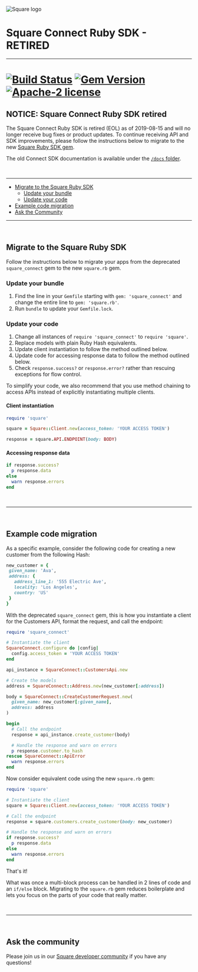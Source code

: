 ![Square logo]

# Square Connect Ruby SDK - RETIRED

---

[![Build Status](https://travis-ci.org/square/connect-ruby-sdk.svg?branch=master)](https://travis-ci.org/square/connect-ruby-sdk)
[![Gem Version](https://badge.fury.io/rb/square_connect.svg)](https://badge.fury.io/rb/square_connect)
[![Apache-2 license](https://img.shields.io/badge/license-Apache2-brightgreen.svg)](https://www.apache.org/licenses/LICENSE-2.0)
==================

## NOTICE: Square Connect Ruby SDK retired

The Square Connect Ruby SDK is retired (EOL) as of 2019-08-15 and will no longer
receive bug fixes or product updates. To continue receiving API and SDK
improvements, please follow the instructions below to migrate to the new
[Square Ruby SDK gem].


The old Connect SDK documentation is available under the
[`/docs` folder](./docs/README.md).

<br/>

---

* [Migrate to the Square Ruby SDK](#migrate-to-the-square-ruby-sdk)
  * [Update your bundle](#update-your-bundle)
  * [Update your code](#update-your-code)
* [Example code migration](#example-code-migration)
* [Ask the Community](#ask-the-community)

---

<br/>

## Migrate to the Square Ruby SDK

Follow the instructions below to migrate your apps from the deprecated
`square_connect` gem to the new `square.rb` gem.

### Update your bundle

1. Find the line in your `Gemfile` starting with `gem: 'square_connect'` and
   change the entire line to `gem: 'square.rb'`.
1. Run `bundle` to update your `Gemfile.lock`.

### Update your code

1. Change all instances of `require 'square_connect'` to `require 'square'`.
1. Replace models with plain Ruby Hash equivalents.
1. Update client instantiation to follow the method outlined below.
1. Update code for accessing response data to follow the method outlined below.
1. Check `response.success?` or `response.error?` rather than rescuing
   exceptions for flow control.

To simplify your code, we also recommend that you use method chaining to access
APIs instead of explicitly instantiating multiple clients.

#### Client instantiation

```ruby
require 'square'

square = Square::Client.new(access_token: 'YOUR ACCESS TOKEN')

response = square.API.ENDPOINT(body: BODY)
```

#### Accessing response data

```ruby
if response.success?
  p response.data
else
  warn response.errors
end
```

<br/>

---

<br/>

## Example code migration

As a specific example, consider the following code for creating a new customer
from the following Hash:

```ruby
new_customer = {
 given_name: 'Ava',
 address: {
   address_line_1: '555 Electric Ave',
   locality: 'Los Angeles',
   country: 'US'
 }
}
```

With the deprecated `square_connect` gem, this is how you instantiate a client
for the Customers API, format the request, and call the endpoint:

```ruby
require 'square_connect'

# Instantiate the client
SquareConnect.configure do |config|
  config.access_token = 'YOUR ACCESS TOKEN'
end

api_instance = SquareConnect::CustomersApi.new

# Create the models
address = SquareConnect::Address.new(new_customer[:address])

body = SquareConnect::CreateCustomerRequest.new(
  given_name: new_customer[:given_name],
  address: address
)

begin
  # Call the endpoint
  response = api_instance.create_customer(body)

  # Handle the response and warn on errors
  p response.customer.to_hash
rescue SquareConnect::ApiError
  warn response.errors
end
```

Now consider equivalent code using the new `square.rb` gem:

```ruby
require 'square'

# Instantiate the client
square = Square::Client.new(access_token: 'YOUR ACCESS TOKEN')

# Call the endpoint
response = square.customers.create_customer(body: new_customer)

# Handle the response and warn on errors
if response.success?
  p response.data
else
  warn response.errors
end
```

That's it!

What was once a multi-block process can be handled in 2 lines of code and an
`if/else` block. Migrating to the `square.rb` gem reduces boilerplate and lets
you focus on the parts of your code that really matter.

<br/>

---

<br/>

## Ask the community

Please join us in our [Square developer community] if you have any questions!


[//]: # "Link anchor definitions"
[Square Logo]: https://docs.connect.squareup.com/images/github/github-square-logo.svg
[Square Ruby SDK gem]: https://github.com/square/square-ruby-sdk
[Square developer community]: https://squ.re/slack
